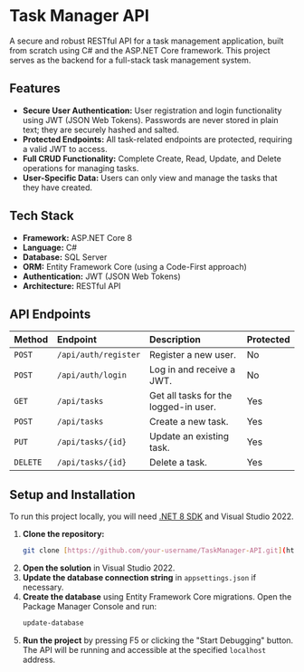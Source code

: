# Task Manager API

A secure and robust RESTful API for a task management application, built from scratch using C# and the ASP.NET Core framework. This project serves as the backend for a full-stack task management system.

## Features

-   **Secure User Authentication:** User registration and login functionality using JWT (JSON Web Tokens). Passwords are never stored in plain text; they are securely hashed and salted.
-   **Protected Endpoints:** All task-related endpoints are protected, requiring a valid JWT to access.
-   **Full CRUD Functionality:** Complete Create, Read, Update, and Delete operations for managing tasks.
-   **User-Specific Data:** Users can only view and manage the tasks that they have created.

## Tech Stack

-   **Framework:** ASP.NET Core 8
-   **Language:** C#
-   **Database:** SQL Server
-   **ORM:** Entity Framework Core (using a Code-First approach)
-   **Authentication:** JWT (JSON Web Tokens)
-   **Architecture:** RESTful API

## API Endpoints

| Method | Endpoint                  | Description                        | Protected |
| :----- | :------------------------ | :--------------------------------- | :-------- |
| `POST` | `/api/auth/register`      | Register a new user.               | No        |
| `POST` | `/api/auth/login`         | Log in and receive a JWT.          | No        |
| `GET`  | `/api/tasks`              | Get all tasks for the logged-in user. | Yes       |
| `POST` | `/api/tasks`              | Create a new task.                 | Yes       |
| `PUT`  | `/api/tasks/{id}`         | Update an existing task.           | Yes       |
| `DELETE`| `/api/tasks/{id}`         | Delete a task.                     | Yes       |

## Setup and Installation

To run this project locally, you will need [.NET 8 SDK](https://dotnet.microsoft.com/download/dotnet/8.0) and Visual Studio 2022.

1.  **Clone the repository:**
    ```bash
    git clone [https://github.com/your-username/TaskManager-API.git](https://github.com/your-username/TaskManager-API.git)
    ```
2.  **Open the solution** in Visual Studio 2022.
3.  **Update the database connection string** in `appsettings.json` if necessary.
4.  **Create the database** using Entity Framework Core migrations. Open the Package Manager Console and run:
    ```powershell
    update-database
    ```
5.  **Run the project** by pressing F5 or clicking the "Start Debugging" button. The API will be running and accessible at the specified `localhost` address.

